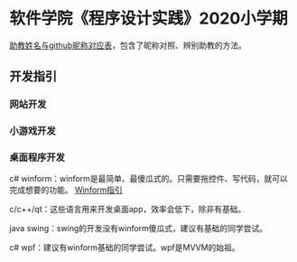 # 软件学院《程序设计实践》2020小学期

[助教姓名与github昵称对应表](./助教昵称对应表.md)，包含了昵称对照、辨别助教的方法。

## 开发指引

### 网站开发


### 小游戏开发


### 桌面程序开发

c# winform：winform是最简单、最傻瓜式的。只需要拖控件、写代码，就可以完成想要的功能。 [Winform指引](./starter-winform.md)

c/c++/qt：这些语言用来开发桌面app，效率会低下，除非有基础。

java swing：swing的开发没有winform傻瓜式，建议有基础的同学尝试。

c# wpf：建议有winform基础的同学尝试。wpf是MVVM的始祖。